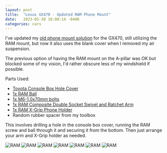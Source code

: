 ```yaml
---
layout: post
title:  "Lexus GX470 - Updated RAM Phone Mount"
date:   2023-05-30 10:00:14 -0400
categories: cars
---
```


I've updated my [old phone mount solution](https://rskelton.com/lexus-gx470-ram-cell-phone-mount/) for the GX470, still utilizing the RAM mount, but now it also uses the blank cover when I removed my air suspension. 

The previous option of having the RAM mount on the A-pillar was OK but blocked some of my vision, I'd rather obscure less of my windshield if possible. 

Parts Used:
* [Toyota Console Box Hole Cover](https://amzn.to/3wTbhJI)
* [1x RAM Ball](https://amzn.to/2QOqKrb)
* [1x M6-1.0x70mm bolts](https://amzn.to/3tGfCvg)
* [1x RAM Composite Double Socket Swivel and Ratchet Arm](https://amzn.to/2RPMOlT)
* [1x RAM X-Grip Phone Holder](https://amzn.to/3dF32a8)
* Random rubber spacer from my toolbox

This involves drilling a hole in the console box cover, running the RAM screw and ball through it and securing it from the bottom. Then just arrange your arm and X-Grip holder as needed. 

![RAM](/images/ram2/1.jpg)
![RAM](/images/ram2/2.jpg)
![RAM](/images/ram2/3.jpg)
![RAM](/images/ram2/4.jpg)
![RAM](/images/ram2/5.jpg)
![RAM](/images/ram2/6.jpg)
![RAM](/images/ram2/7.jpg)

